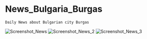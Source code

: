 # News_Bulgaria_Burgas
    Daily News about Bulgarian city Burgas
![Screenshot_News](https://user-images.githubusercontent.com/114092919/230900353-b93de66d-3ae7-4322-a440-e184298bd5cb.png)
![Screenshot_News_2](https://user-images.githubusercontent.com/114092919/230900366-db9172e9-74e4-486d-84e1-ef9e446ab165.png)
![Screenshot_News_3](https://user-images.githubusercontent.com/114092919/230900378-35499ca8-35ef-4a68-9266-3d68b54aa98a.png)
